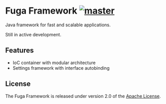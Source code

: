 # Fuga Framework [![master](https://github.com/bunjlabs/fuga/workflows/master/badge.svg)](https://github.com/bunjlabs/fuga/actions/runs/40065560)

Java framework for fast and scalable applications.

Still in active development.

## Features

* IoC container with modular architecture
* Settings framework with interface autobinding

## License

The Fuga Framework is released under version 2.0 of the [Apache License](https://www.apache.org/licenses/LICENSE-2.0).
